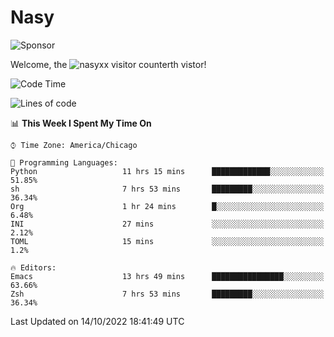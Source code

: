 # Nasy

<!--
<p align="center">
<img height="200" src="https://github-readme-stats.vercel.app/api?username=nasyxx&count_private=true&show_icons=true&theme=dracula&include_all_commits=true"/>
<img height="200" src="https://github-readme-stats.vercel.app/api/top-langs/?username=nasyxx&theme=dracula&hide=html,jupyter+notebook&count_private=true&show_icons=true"/>
</p>

  
----------------
-->

![Sponsor](https://img.shields.io/static/v1.svg?label=Sponsor&message=%E2%9D%A4&logo=GitHub&style=flat&color=pink)
 
Welcome, the ![nasyxx visitor counter](https://count.getloli.com/get/@nasyxx?theme=rule34)th vistor!
 
<!--START_SECTION:waka-->
![Code Time](http://img.shields.io/badge/Code%20Time-2%2C720%20hrs%2011%20mins-blue)

![Lines of code](https://img.shields.io/badge/From%20Hello%20World%20I%27ve%20Written-5%20Million%20lines%20of%20code-blue)

📊 **This Week I Spent My Time On** 

```text
⌚︎ Time Zone: America/Chicago

💬 Programming Languages: 
Python                   11 hrs 15 mins      █████████████░░░░░░░░░░░░   51.85% 
sh                       7 hrs 53 mins       █████████░░░░░░░░░░░░░░░░   36.34% 
Org                      1 hr 24 mins        █░░░░░░░░░░░░░░░░░░░░░░░░   6.48% 
INI                      27 mins             ░░░░░░░░░░░░░░░░░░░░░░░░░   2.12% 
TOML                     15 mins             ░░░░░░░░░░░░░░░░░░░░░░░░░   1.2%

🔥 Editors: 
Emacs                    13 hrs 49 mins      ████████████████░░░░░░░░░   63.66% 
Zsh                      7 hrs 53 mins       █████████░░░░░░░░░░░░░░░░   36.34%

```


 Last Updated on 14/10/2022 18:41:49 UTC
<!--END_SECTION:waka-->

<!-- ![visitors](https://visitor-badge.laobi.icu/badge?page_id=nasyxx.nasyxx) -->
